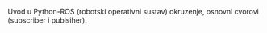 Uvod u Python-ROS (robotski operativni sustav) okruzenje, osnovni cvorovi (subscriber i publsiher).
